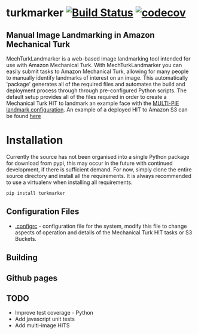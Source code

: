 # turkmarker  [![Build Status](https://travis-ci.org/doc-E-brown/turkmarker.svg?branch=master)](https://travis-ci.org/doc-E-brown/turkmarker) [![codecov](https://codecov.io/gh/doc-E-brown/turkmarker/branch/master/graph/badge.svg)](https://codecov.io/gh/doc-E-brown/turkmarker)
## Manual Image Landmarking in Amazon Mechanical Turk

MechTurkLandmarker is a web-based image landmarking tool intended for use with Amazon Mechanical Turk.  With MechTurkLandmarker you can easily submit tasks to Amazon Mechanical Turk, allowing for many people to manually identify landmarks of interest on an image. This automatically 'package' generates all of the
required files and automates the build and deployment process through through pre-configured Python scripts.  The default setup provides all of the
files required in order to create a Mechanical Turk HIT to landmark an example face with the [MULTI-PIE landmark
configuration](http://www.flintbox.com/public/project/4742/).  An example of a deployed HIT to Amazon S3 can be found
[here](https://s3-us-west-2.amazonaws.com/turkmarker/index.html)

# Installation

Currently the source has not been organised into a single Python package for download from pypi, this may occur in the
future with continued development, if there is sufficient demand.  For now, simply clone the entire source directory and
install all the requirements.  It is always recommended to use a virtualenv when installing all requirements.

```
pip install turkmarker
```

## Configuration Files

* [.configrc](https://github.com/doc-E-brown/MechTurkLandmarker/blob/master/.configrc) - configuration file for the
  system, modify this file to change aspects of operation and details of the Mechanical Turk HIT tasks or S3 Buckets. 

## Building

## Github pages

## TODO

* Improve test coverage - Python
* Add javascript unit tests
* Add multi-image HITS 
